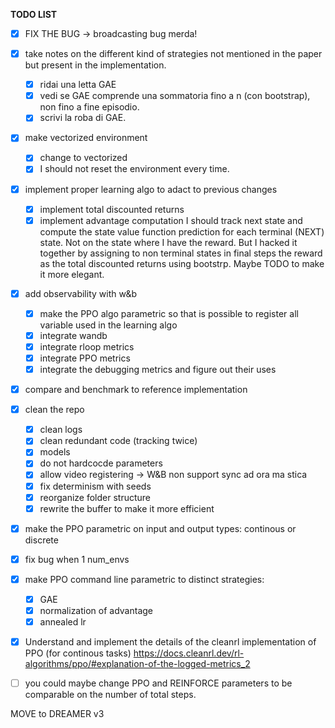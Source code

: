 
**TODO LIST**

- [x] FIX THE BUG -> broadcasting bug merda!

- [x] take notes on the different kind of strategies not mentioned in the paper but present in the implementation.
  - [x] ridai una letta GAE
  - [x] vedi se GAE comprende una sommatoria fino a n (con bootstrap), non fino a fine episodio.
  - [x] scrivi la roba di GAE.

- [x] make vectorized environment
  - [x] change to vectorized
  - [x] I should not reset the environment every time.
  
- [x] implement proper learning algo to adact to previous changes
  - [x] implement total discounted returns
  - [x] implement advantage computation
   I should track next state and compute the state value function prediction for each terminal (NEXT) state. Not on the state where I have the reward.
   But I hacked it together by assigning to non terminal states in final steps the reward as the total discounted returns using bootstrp. Maybe TODO to make it more elegant.

- [x] add observability with w&b
  - [x] make the PPO algo parametric so that is possible to register all variable used in the learning algo
  - [x] integrate wandb
  - [x] integrate rloop metrics
  - [x] integrate PPO metrics
  - [x] integrate the debugging metrics and figure out their uses

- [x] compare and benchmark to reference implementation

- [x] clean the repo 
  - [x] clean logs
  - [x] clean redundant code (tracking twice)
  - [x] models
  - [x] do not hardcocde parameters
  - [x] allow video registering -> W&B non support sync ad ora ma stica
  - [x] fix determinism with seeds
  - [x] reorganize folder structure
  - [x] rewrite the buffer to make it more efficient

- [x] make the PPO parametric on input and output types: continous or discrete

- [x] fix bug when 1 num_envs

- [x] make PPO command line parametric to distinct strategies:
    - [x] GAE
    - [x] normalization of advantage
    - [x] annealed lr

- [x] Understand and implement the details of the cleanrl implementation of PPO (for continous tasks)
      https://docs.cleanrl.dev/rl-algorithms/ppo/#explanation-of-the-logged-metrics_2 

- [ ] you could maybe change PPO and REINFORCE parameters to be comparable on the number of total steps.

MOVE to DREAMER v3
